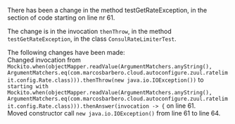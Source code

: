 There has been a change in the method testGetRateException, in the section of code starting on line nr 61.
  
The change is in the invocation ```thenThrow```, in the method ```testGetRateException```, in the class ```ConsulRateLimiterTest```.
  
The following changes have been made:  
Changed invocation from ```Mockito.when(objectMapper.readValue(ArgumentMatchers.anyString(), ArgumentMatchers.eq(com.marcosbarbero.cloud.autoconfigure.zuul.ratelimit.config.Rate.class))).thenThrow(new java.io.IOException())``` to ```starting with Mockito.when(objectMapper.readValue(ArgumentMatchers.anyString(), ArgumentMatchers.eq(com.marcosbarbero.cloud.autoconfigure.zuul.ratelimit.config.Rate.class))).thenAnswer(invocation -> {``` on line 61.  
Moved constructor call ```new java.io.IOException()``` from line 61 to line 64.  
